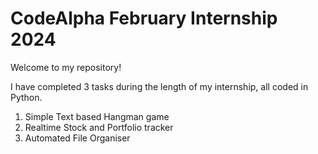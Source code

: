 # CodeAlpha February Internship 2024

Welcome to my repository! 

I have completed 3 tasks during the length of my internship, all coded in Python. 

1) Simple Text based Hangman game
2) Realtime Stock and Portfolio tracker
3) Automated File Organiser 
